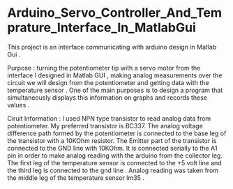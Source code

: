 # Arduino_Servo_Controller_And_Temprature_Interface_In_MatlabGui
This project is an interface communicating with arduino design in Matlab Gui .

Purpose : turning the potentiometer tip with a servo motor from the interface I designed in Matlab GUI , making analog measurements over the circuit we will design from the potentiometer and getting data with the temperature sensor .
One of the main purposes is to design a program that simultaneously displays this information on graphs and records these values .

Ciruit Information : I used NPN type transistor to read analog data from potentiometer. My preferred transistor is BC337. The analog voltage difference path formed by the potentiometer is connected to the base leg of the transistor with a 10KOhm resistor. The Emitter part of the transistor is connected to
the GND line with 10KOhm. It is connected serially to the A1 pin in order to
make analog reading with the arduino from the collector leg. The first leg of the temperature sensor is connected to the +5 volt line and the third leg
is connected to the gnd line . Analog reading was taken from the middle leg
of the temperature sensor lm35 .

